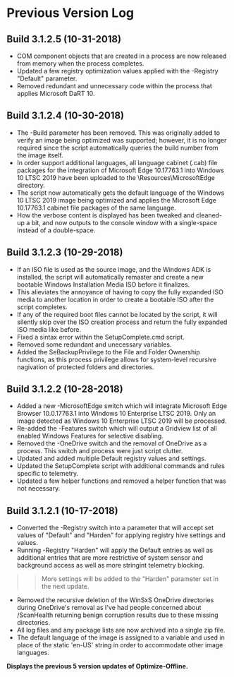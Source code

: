 # Previous Version Log #

## Build 3.1.2.5 (10-31-2018) ##

- COM component objects that are created in a process are now released from memory when the process completes.
- Updated a few registry optimization values applied with the -Registry "Default" parameter.
- Removed redundant and unnecessary code within the process that applies Microsoft DaRT 10.

## Build 3.1.2.4 (10-30-2018) ##

- The -Build parameter has been removed. This was originally added to verify an image being optimized was supported; however, it is no longer required since the script automatically queries the build number from the image itself.
- In order support additional languages, all language cabinet (.cab) file packages for the integration of Microsoft Edge 10.17763.1 into Windows 10 LTSC 2019 have been uploaded to the \Resources\MicrosoftEdge directory.
- The script now automatically gets the default language of the Windows 10 LTSC 2019 image being optimized and applies the Microsoft Edge 10.17763.1 cabinet file packages of the same language.
- How the verbose content is displayed has been tweaked and cleaned-up a bit, and now outputs to the console window with a single-space instead of a double-space.

## Build 3.1.2.3 (10-29-2018) ##

- If an ISO file is used as the source image, and the Windows ADK is installed, the script will automatically remaster and create a new bootable Windows Installation Media ISO before it finalizes.
- This alieviates the annoyance of having to copy the fully expanded ISO media to another location in order to create a bootable ISO after the script completes.
- If any of the required boot files cannot be located by the script, it will silently skip over the ISO creation process and return the fully expanded ISO media like before.
- Fixed a sintax error within the SetupComplete.cmd script.
- Removed some redundant and unecessary variables.
- Added the SeBackupPrivilege to the File and Folder Ownership functions, as this process privilege allows for system-level recursive nagivation of protected folders and directories.

## Build 3.1.2.2 (10-28-2018) ##

- Added a new -MicrosoftEdge switch which will integrate Microsoft Edge Browser 10.0.17763.1 into Windows 10 Enterprise LTSC 2019. Only an image detected as Windows 10 Enterprise LTSC 2019 will be processed.
- Re-added the -Features switch which will output a Gridview list of all enabled Windows Features for selective disabling.
- Removed the -OneDrive switch and the removal of OneDrive as a process. This switch and process were just script clutter.
- Updated and added multiple Default registry values and settings.
- Updated the SetupComplete script with additional commands and rules specific to telemetry.
- Updated a few helper functions and removed a helper function that was not necessary.

## Build 3.1.2.1 (10-17-2018) ##

- Converted the -Registry switch into a parameter that will accept set values of "Default" and "Harden" for applying registry hive settings and values.
- Running -Registry "Harden" will apply the Default entries as well as additional entries that are more restrictive of system sensor and background access as well as more stringint telemetry blocking.
>> More settings will be added to the "Harden" parameter set in the next update.
- Removed the recursive deletion of the WinSxS OneDrive directories during OneDrive's removal as I've had people concerned about /ScanHealth returning benign corruption results due to these missing directories.
- All log files and any package lists are now archived into a single zip file.
- The default language of the image is assigned to a variable and used in place of the static 'en-US' string in order to accommodate other image languages.

**Displays the previous 5 version updates of Optimize-Offline.**
